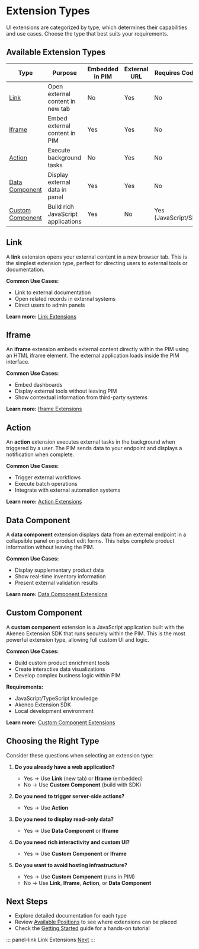 # Extension Types

UI extensions are categorized by type, which determines their capabilities and use cases. Choose the type that best suits your requirements.

## Available Extension Types

| Type | Purpose | Embedded in PIM | External URL | Requires Coding |
|------|---------|-----------------|--------------|-----------------|
| [Link](#link) | Open external content in new tab | No | Yes | No |
| [Iframe](#iframe) | Embed external content in PIM | Yes | Yes | No |
| [Action](#action) | Execute background tasks | No | Yes | No |
| [Data Component](#data-component) | Display external data in panel | Yes | Yes | No |
| [Custom Component](#custom-component) | Build rich JavaScript applications | Yes | No | Yes (JavaScript/SDK) |

## Link

A **link** extension opens your external content in a new browser tab. This is the simplest extension type, perfect for directing users to external tools or documentation.

**Common Use Cases:**
- Link to external documentation
- Open related records in external systems
- Direct users to admin panels

**Learn more:** [Link Extensions](/extensions/types/link.html)

## Iframe

An **iframe** extension embeds external content directly within the PIM using an HTML iframe element. The external application loads inside the PIM interface.

**Common Use Cases:**
- Embed dashboards
- Display external tools without leaving PIM
- Show contextual information from third-party systems

**Learn more:** [Iframe Extensions](/extensions/types/iframe.html)

## Action

An **action** extension executes external tasks in the background when triggered by a user. The PIM sends data to your endpoint and displays a notification when complete.

**Common Use Cases:**
- Trigger external workflows
- Execute batch operations
- Integrate with external automation systems

**Learn more:** [Action Extensions](/extensions/types/action.html)

## Data Component

A **data component** extension displays data from an external endpoint in a collapsible panel on product edit forms. This helps complete product information without leaving the PIM.

**Common Use Cases:**
- Display supplementary product data
- Show real-time inventory information
- Present external validation results

**Learn more:** [Data Component Extensions](/extensions/types/data-component.html)

## Custom Component

A **custom component** extension is a JavaScript application built with the Akeneo Extension SDK that runs securely within the PIM. This is the most powerful extension type, allowing full custom UI and logic.

**Common Use Cases:**
- Build custom product enrichment tools
- Create interactive data visualizations
- Develop complex business logic within PIM

**Requirements:**
- JavaScript/TypeScript knowledge
- Akeneo Extension SDK
- Local development environment

**Learn more:** [Custom Component Extensions](/extensions/types/custom-component.html)

## Choosing the Right Type

Consider these questions when selecting an extension type:

1. **Do you already have a web application?**
   - Yes → Use **Link** (new tab) or **Iframe** (embedded)
   - No → Use **Custom Component** (build with SDK)

2. **Do you need to trigger server-side actions?**
   - Yes → Use **Action**

3. **Do you need to display read-only data?**
   - Yes → Use **Data Component** or **Iframe**

4. **Do you need rich interactivity and custom UI?**
   - Yes → Use **Custom Component** or **Iframe**

5. **Do you want to avoid hosting infrastructure?**
   - Yes → Use **Custom Component** (runs in PIM)
   - No → Use **Link**, **Iframe**, **Action**, or **Data Component**

## Next Steps

- Explore detailed documentation for each type
- Review [Available Positions](/extensions/positions.html) to see where extensions can be placed
- Check the [Getting Started](/extensions/getting-started.html) guide for a hands-on tutorial

::: panel-link Link Extensions [Next](/extensions/link.html)
:::
